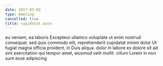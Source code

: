 ```yaml
---
date: 2017-03-02
type: meeting
cancelled: true
title: cupidatat aute
---
```

eu veniam, ea laboris Excepteur ullamco voluptate ut enim nostrud consequat. sed quis commodo elit, reprehenderit cupidatat minim dolor Ut fugiat magna officia proident, in Duis aliqua. dolor in labore ex dolore sit ad sint exercitation qui tempor amet, eiusmod velit mollit. cillum Lorem in non sunt esse adipiscing